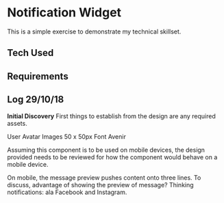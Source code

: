 # Notification Widget

This is a simple exercise to demonstrate my technical skillset.

## Tech Used

## Requirements

## Log 29/10/18

**Initial Discovery**
First things to establish from the design are any required assets.

User Avatar Images 50 x 50px
Font Avenir

Assuming this component is to be used on mobile devices, the design provided needs
to be reviewed for how the component would behave on a mobile device.

On mobile, the message preview pushes content onto three lines.
To discuss, advantage of showing the preview of message?
Thinking notifications: ala Facebook and Instagram.
